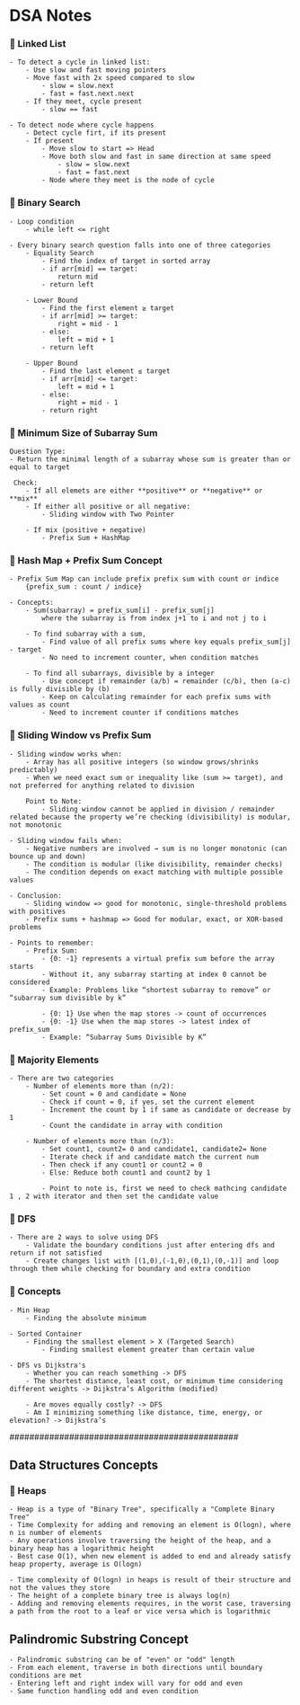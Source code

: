 # DSA Notes

### 🌟 Linked List
    - To detect a cycle in linked list:
        - Use slow and fast moving pointers 
        - Move fast with 2x speed compared to slow
            - slow = slow.next
            - fast = fast.next.next 
        - If they meet, cycle present 
            - slow == fast 

    - To detect node where cycle happens
        - Detect cycle firt, if its present 
        - If present
            - Move slow to start => Head 
            - Move both slow and fast in same direction at same speed
                - slow = slow.next 
                - fast = fast.next 
            - Node where they meet is the node of cycle

### 🌟 Binary Search 
    - Loop condition
        - while left <= right

    - Every binary search question falls into one of three categories
        - Equality Search
            - Find the index of target in sorted array
            - if arr[mid] == target:
                return mid
            - return left

        - Lower Bound
            - Find the first element ≥ target
            - if arr[mid] >= target:
                right = mid - 1
            - else:
                left = mid + 1
            - return left

        - Upper Bound
            - Find the last element ≤ target
            - if arr[mid] <= target:
                left = mid + 1
            - else:
                right = mid - 1
            - return right

### 🌟 Minimum Size of Subarray Sum
    Question Type:
    - Return the minimal length of a subarray whose sum is greater than or equal to target

     Check:
        - If all elemets are either **positive** or **negative** or **mix**
        - If either all positive or all negative:
            - Sliding window with Two Pointer

        - If mix (positive + negative)
            - Prefix Sum + HashMap

### 🌟 Hash Map + Prefix Sum Concept
    - Prefix Sum Map can include prefix prefix sum with count or indice
        {prefix_sum : count / indice}
    
    - Concepts: 
        - Sum(subarray) = prefix_sum[i] - prefix_sum[j]
            where the subarray is from index j+1 to i and not j to i

        - To find subarray with a sum, 
            - Find value of all prefix sums where key equals prefix_sum[j] - target
            - No need to increment counter, when condition matches

        - To find all subarrays, divisible by a integer
            - Use concept if remainder (a/b) = remainder (c/b), then (a-c) is fully divisible by (b)
            - Keep on calculating remainder for each prefix sums with values as count 
            - Need to increment counter if conditions matches

### 🌟 Sliding Window vs Prefix Sum 
    - Sliding window works when:
        - Array has all positive integers (so window grows/shrinks predictably)
        - When we need exact sum or inequality like (sum >= target), and not preferred for anything related to division

        Point to Note:
            - Sliding window cannot be applied in division / remainder related because the property we’re checking (divisibility) is modular, not monotonic

    - Sliding window fails when:
        - Negative numbers are involved → sum is no longer monotonic (can bounce up and down)
        - The condition is modular (like divisibility, remainder checks)
        - The condition depends on exact matching with multiple possible values

    - Conclusion:
        - Sliding window => good for monotonic, single-threshold problems with positives
        - Prefix sums + hashmap => Good for modular, exact, or XOR-based problems

    - Points to remember:
        - Prefix Sum:
            - {0: -1} represents a virtual prefix sum before the array starts
            - Without it, any subarray starting at index 0 cannot be considered
            - Example: Problems like “shortest subarray to remove” or “subarray sum divisible by k”
            
            - {0: 1} Use when the map stores -> count of occurrences
            - {0: -1} Use when the map stores -> latest index of prefix_sum
            - Example: “Subarray Sums Divisible by K”

### 🌟 Majority Elements
    - There are two categories
        - Number of elements more than (n/2):
            - Set count = 0 and candidate = None
            - Check if count = 0, if yes, set the current element 
            - Increment the count by 1 if same as candidate or decrease by 1
            - Count the candidate in array with condition

        - Number of elements more than (n/3):
            - Set count1, count2= 0 and candidate1, candidate2= None
            - Iterate check if and candidate match the current num 
            - Then check if any count1 or count2 = 0
            - Else: Reduce both count1 and count2 by 1

            - Point to note is, first we need to check mathcing candidate 1 , 2 with iterator and then set the candidate value

### 🌟 DFS 
    - There are 2 ways to solve using DFS 
        - Validate the boundary conditions just after entering dfs and return if not satisfied
        - Create changes list with [(1,0),(-1,0),(0,1),(0,-1)] and loop through them while checking for boundary and extra condition 

### 🌟 Concepts
    - Min Heap
        - Finding the absolute minimum

    - Sorted Container
        - Finding the smallest element > X (Targeted Search)
            - Finding smallest element greater than certain value

    - DFS vs Dijkstra's
        - Whether you can reach something -> DFS
        - The shortest distance, least cost, or minimum time considering different weights -> Dijkstra’s Algorithm (modified)

        - Are moves equally costly? -> DFS
        - Am I minimizing something like distance, time, energy, or elevation? -> Dijkstra’s

##############################################

## Data Structures Concepts
### 📌 Heaps
    - Heap is a type of "Binary Tree", specifically a "Complete Binary Tree"
    - Time Complexity for adding and removing an element is O(logn), where n is number of elements 
    - Any operations involve traversing the height of the heap, and a binary heap has a logarithmic height
    - Best case O(1), when new element is added to end and already satisfy heap property, average is O(logn)

    - Time complexity of O(logn) in heaps is result of their structure and not the values they store
    - The height of a complete binary tree is always log(n)
    - Adding and removing elements requires, in the worst case, traversing a path from the root to a leaf or vice versa which is logarithmic

## Palindromic Substring Concept
    - Palindromic substring can be of "even" or "odd" length
    - From each element, traverse in both directions until boundary conditions are met 
    - Entering left and right index will vary for odd and even
    - Same function handling odd and even condition 

